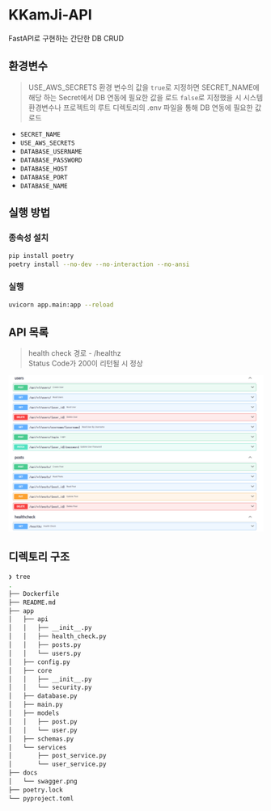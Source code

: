 # KKamJi-API

FastAPI로 구현하는 간단한 DB CRUD

## 환경변수

> USE_AWS_SECRETS 환경 변수의 값을 `true`로 지정하면 SECRET_NAME에 해당 하는 Secret에서 DB 연동에 필요한 값을 로드
> `false`로 지정했을 시 시스템 환경변수나 프로젝트의 루트 디렉토리의 .env 파일을 통해 DB 연동에 필요한 값 로드

- `SECRET_NAME`
- `USE_AWS_SECRETS`
- `DATABASE_USERNAME`
- `DATABASE_PASSWORD`
- `DATABASE_HOST`
- `DATABASE_PORT`
- `DATABASE_NAME`

## 실행 방법

### 종속성 설치

``` bash
pip install poetry
poetry install --no-dev --no-interaction --no-ansi
```

### 실행

```bash
uvicorn app.main:app --reload
```

## API 목록

> health check 경로 - /healthz  
> Status Code가 200이 리턴될 시 정상  

![alt text](docs/swagger.png)

## 디렉토리 구조 

```bash
❯ tree
.
├── Dockerfile
├── README.md
├── app
│   ├── api
│   │   ├── __init__.py
│   │   ├── health_check.py
│   │   ├── posts.py
│   │   └── users.py
│   ├── config.py
│   ├── core
│   │   ├── __init__.py
│   │   └── security.py
│   ├── database.py
│   ├── main.py
│   ├── models
│   │   ├── post.py
│   │   └── user.py
│   ├── schemas.py
│   └── services
│       ├── post_service.py
│       └── user_service.py
├── docs
│   └── swagger.png
├── poetry.lock
└── pyproject.toml
```
